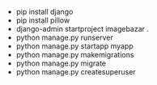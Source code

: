 - pip install django
- pip install pillow
- django-admin startproject imagebazar .
- python manage.py runserver
- python manage.py startapp myapp
- python manage.py makemigrations
- python manage.py migrate
- python manage.py createsuperuser